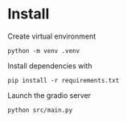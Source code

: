 # Install

Create virtual environment

```shell
python -m venv .venv
```


Install dependencies with

```shell
pip install -r requirements.txt
```

Launch the gradio server
```shell
python src/main.py
```
